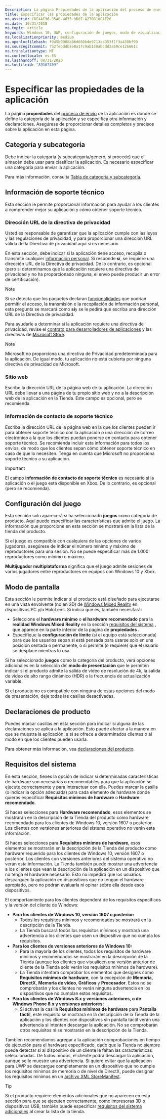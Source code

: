 ```yaml
---
Description: La página Propiedades de la aplicación del proceso de envío de aplicaciones te permite definir la categoría de la aplicación e indicar las preferencias de hardware u otras declaraciones.
title: Especificar las propiedades de la aplicación
ms.assetid: CDE4AF96-95A0-4635-9D07-A27B810CAE26
ms.date: 10/31/2018
ms.topic: article
keywords: Windows 10, UWP, configuración de juegos, modo de visualización, requisitos del sistema, requisitos de hardware, hardware mínimo, hardware recomendado, Directiva de privacidad, información de contacto de soporte técnico, sitio web de la aplicación, información de soporte técnico
ms.localizationpriority: medium
ms.openlocfilehash: f945b9908a86d660bde9713ca353f1f3a438bf90
ms.sourcegitcommit: 7b2febddb3e8a17c9ab158abcdd2a59ce126661c
ms.translationtype: MT
ms.contentlocale: es-ES
ms.lasthandoff: 08/31/2020
ms.locfileid: "89167409"
---
```

# <a name="enter-app-properties"></a>Especificar las propiedades de la aplicación

La página **propiedades** del [proceso de envío](app-submissions.md) de la aplicación es donde se define la categoría de la aplicación y se especifica otra información y declaraciones. Asegúrese de proporcionar detalles completos y precisos sobre la aplicación en esta página.


## <a name="category-and-subcategory"></a>Categoría y subcategoría

Debe indicar la categoría (y subcategoría/género, si procede) que el almacén debe usar para clasificar la aplicación. Es necesario especificar una categoría para enviar la aplicación.

Para más información, consulta [Tabla de categoría y subcategoría](category-and-subcategory-table.md).


## <a name="support-info"></a>Información de soporte técnico

Esta sección le permite proporcionar información para ayudar a los clientes a comprender mejor su aplicación y cómo obtener soporte técnico.

### <a name="privacy-policy-url"></a>Dirección URL de la directiva de privacidad

Usted es responsable de garantizar que la aplicación cumple con las leyes y las regulaciones de privacidad, y para proporcionar una dirección URL válida de la Directiva de privacidad aquí si es necesario.

En esta sección, debe indicar si la aplicación tiene acceso, recopila o transmite cualquier [información personal](/legal/windows/agreements/store-policies#105-personal-information). Si responde **sí**, se requiere una dirección URL de la Directiva de privacidad. De lo contrario, es opcional (pero si determinamos que la aplicación requiere una directiva de privacidad y no ha proporcionado ninguna, el envío puede producir un error de certificación).

> [!NOTE]
> Si se detecta que los paquetes declaran [funcionalidades](../packaging/app-capability-declarations.md) que podrían permitir el acceso, la transmisión o la recopilación de información personal, esta pregunta se marcará como **sí**y se le pedirá que escriba una dirección URL de la Directiva de privacidad.

Para ayudarle a determinar si la aplicación requiere una directiva de privacidad, revise el [contrato para desarrolladores de aplicaciones](/legal/windows/agreements/app-developer-agreement) y las directivas de [Microsoft Store](/legal/windows/agreements/store-policies#105-personal-information). 

> [!NOTE]
> Microsoft no proporciona una directiva de Privacidad predeterminada para la aplicación. De igual modo, tu aplicación no está cubierta por ninguna directiva de privacidad de Microsoft. 


### <a name="website"></a>Sitio web

Escribe la dirección URL de la página web de tu aplicación. La dirección URL debe llevar a una página de tu propio sitio web y no a la descripción web de la aplicación en la Tienda. Este campo es opcional, pero se recomienda.

### <a name="support-contact-info"></a>Información de contacto de soporte técnico

Escriba la dirección URL de la página web en la que los clientes pueden ir para obtener soporte técnico con la aplicación o una dirección de correo electrónico a la que los clientes puedan ponerse en contacto para obtener soporte técnico. Se recomienda incluir esta información para todos los envíos, de modo que los clientes sepan cómo obtener soporte técnico en caso de que lo necesiten. Tenga en cuenta que Microsoft no proporciona soporte técnico a su aplicación.

> [!IMPORTANT]
> El campo **información de contacto de soporte técnico** es necesario si la aplicación o el juego está disponible en Xbox. De lo contrario, es opcional (pero se recomienda).


## <a name="game-settings"></a>Configuración del juego

Esta sección solo aparecerá si ha seleccionado **juegos** como categoría de producto. Aquí puede especificar las características que admite el juego. La información que proporcione en esta sección se mostrará en la lista de la tienda del producto.

Si el juego es compatible con cualquiera de las opciones de varios jugadores, asegúrese de indicar el número mínimo y máximo de reproductores para una sesión. No se puede especificar más de 1.000 reproductores como mínimo o máximo.

**Multijugador multiplataforma** significa que el juego admite sesiones de varios jugadores entre reproductores en equipos con Windows 10 y Xbox.


## <a name="display-mode"></a>Modo de pantalla

Esta sección le permite indicar si el producto está diseñado para ejecutarse en una vista envolvente (no en 2D) de [Windows Mixed Reality](https://developer.microsoft.com/mixed-reality) en dispositivos PC y/o HoloLens. Si indica que es, también necesitará:
- Seleccione el **hardware mínimo** o **el hardware recomendado** para la **realidad Windows Mixed Reality** en la sección [requisitos del sistema](#system-requirements) , que aparece en la parte inferior de la página de **propiedades** .
- Especifique la **configuración de límite** (si el equipo está seleccionada) para que los usuarios sepan si está pensada para usarse solo en una posición sentada o permanente, o si permite (o requiere) que el usuario se desplace mientras lo usa. 

Si ha seleccionado **juegos** como la categoría del producto, verá opciones adicionales en la selección del **modo de presentación** que le permiten indicar si el producto admite la salida de vídeo de resolución de 4k, la salida de vídeo de alto rango dinámico (HDR) o la frecuencia de actualización variable.

Si el producto no es compatible con ninguna de estas opciones del modo de presentación, deje todas las casillas desactivadas.


## <a name="product-declarations"></a>Declaraciones de producto

Puedes marcar casillas en esta sección para indicar si alguna de las declaraciones se aplica a la aplicación. Esto puede afectar a la manera en que se muestra la aplicación, a si se ofrece a determinados clientes o al modo en que los clientes pueden usarla.

Para obtener más información, vea [declaraciones del producto](./product-declarations.md).

## <a name="system-requirements"></a>Requisitos del sistema

En esta sección, tienes la opción de indicar si determinadas características de hardware son necesarias o recomendables para que la aplicación se ejecute correctamente y para interactuar con ella. Puedes marcar la casilla (o indicar la opción adecuada) para cada elemento de hardware donde quieras especificar **Requisitos mínimos de hardware** o **Hardware recomendado**.

Si haces selecciones para **Hardware recomendado**, esos elementos se mostrarán en la descripción de la Tienda del producto como hardware recomendado para los clientes de Windows 10, versión 1607 o posterior. Los clientes con versiones anteriores del sistema operativo no verán esta información.

Si haces selecciones para **Requisitos mínimos de hardware**, esos elementos se mostrarán en la descripción de la Tienda del producto como hardware requerido para los clientes de Windows 10, versión 1607 o posterior. Los clientes con versiones anteriores del sistema operativo no verán esta información. La Tienda también puede mostrar una advertencia a los clientes que vean la descripción de la aplicación en un dispositivo que no tenga el hardware necesario. Esto no impedirá que los usuarios descarguen la aplicación en dispositivos que no tengan el hardware apropiado, pero no podrán evaluarla ni opinar sobre ella desde esos dispositivos. 

El comportamiento para los clientes dependerá de los requisitos específicos y la versión del cliente de Windows:

- **Para los clientes de Windows 10, versión 1607 o posterior:**
     - Todos los requisitos mínimos y recomendados se mostrará en la descripción de la Tienda.
     - La Tienda buscará todos los requisitos mínimos y mostrará una advertencia a los clientes que usen un dispositivo que no cumpla los requisitos.
- **Para los clientes de versiones anteriores de Windows 10:**
     - Para la mayoría de los clientes, todos los requisitos de hardware mínimos y recomendados se mostrarán en la descripción de la Tienda (aunque los clientes que visualicen una versión anterior de cliente de la Tienda solo verán los requisitos mínimos de hardware).
     - La Tienda intentará comprobar los elementos que designes como **Requisitos mínimos de hardware**, con la excepción de **Memoria**, **DirectX**, **Memoria de vídeo**, **Gráficos** y **Procesador**. Estos no se comprobarán y los clientes no verán ninguna advertencia en los dispositivos que no cumplan estos requisitos. 
- **Para los clientes de Windows 8.x y versiones anteriores, o de Windows Phone 8.x y versiones anteriores:**
     - Si activas la casilla **Requisitos mínimos de hardware** para **Pantalla táctil**, este requisito se mostrará en la descripción de la Tienda de la aplicación y los clientes con dispositivos sin pantalla táctil verán una advertencia si intentan descargar la aplicación. No se comprobarán otros requisitos ni se mostrarán en la descripción de la Tienda.

También recomendamos agregar a la aplicación comprobaciones en tiempo de ejecución para el hardware especificado, dado que la Tienda no siempre puede detectar si al dispositivo de un cliente le faltan las características seleccionadas. De todos modos, el cliente podrá descargar la aplicación, aunque se le muestre una advertencia. Si quiere evitar que la aplicación para UWP se descargue completamente en un dispositivo que no cumple los requisitos mínimos de memoria o de nivel de DirectX, puede designar los requisitos mínimos en un [archivo XML StoreManifest](/uwp/schemas/storemanifest/storemanifestschema2015/schema-root).

> [!TIP]
> Si el producto requiere elementos adicionales que no aparecen en esta sección para que se ejecuten correctamente, como impresoras 3D o dispositivos USB, también puede especificar [requisitos del sistema adicionales](create-app-store-listings.md#additional-system-requirements) al crear la lista de la tienda.
